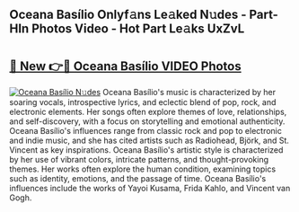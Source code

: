 ## Oceana Basílio Onlyf𝚊ns Le𝚊ked N𝚞des - Part-HIn Photos Video - Hot Part Le𝚊ks UxZvL

# <h2><a href="http://ac42486.deff.icu/?id=Oceana+Bas%c3%adlio">🔗 New 👉🔴 Oceana Basílio VIDEO Photos</a></h2>

[![Oceana Basílio N𝚞des](https://i.imgur.com/rIISA9y.gif)](http://ac42486.deff.icu/?id=Oceana+Bas%c3%adlio)
Oceana Basílio's music is characterized by her soaring vocals, introspective lyrics, and eclectic blend of pop, rock, and electronic elements. Her songs often explore themes of love, relationships, and self-discovery, with a focus on storytelling and emotional authenticity. Oceana Basílio's influences range from classic rock and pop to electronic and indie music, and she has cited artists such as Radiohead, Björk, and St. Vincent as key inspirations. Oceana Basílio's artistic style is characterized by her use of vibrant colors, intricate patterns, and thought-provoking themes. Her works often explore the human condition, examining topics such as identity, emotions, and the passage of time. Oceana Basílio's influences include the works of Yayoi Kusama, Frida Kahlo, and Vincent van Gogh.
